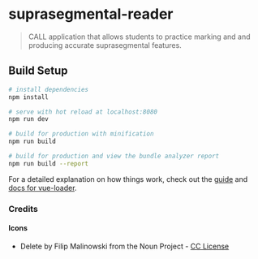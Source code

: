 # suprasegmental-reader

> CALL application that allows students to practice marking and and producing accurate suprasegmental features.

## Build Setup

``` bash
# install dependencies
npm install

# serve with hot reload at localhost:8080
npm run dev

# build for production with minification
npm run build

# build for production and view the bundle analyzer report
npm run build --report
```

For a detailed explanation on how things work, check out the [guide](http://vuejs-templates.github.io/webpack/) and [docs for vue-loader](http://vuejs.github.io/vue-loader).

### Credits

#### Icons

- Delete by Filip Malinowski from the Noun Project - [CC License](https://creativecommons.org/licenses/by/3.0/us/legalcode)